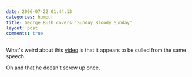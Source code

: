 ```yaml
---
date: 2006-07-22 01:44:13
categories: humour
title: George Bush covers 'Sunday Bloody Sunday'
layout: post
comments: true
---
```

What's weird about this
[video](http://video.google.co.uk/videoplay?docid=6805063692754011230)
is that it appears to be culled from the same speech.

Oh and that he doesn't screw up once.
